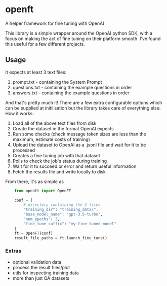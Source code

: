 # openft
A helper framework for fine tuning with OpenAI

This library is a simple wrapper around the OpenAI python SDK, with a focus on making the act
of fine tuning on their platform smooth. I've found this useful for a few different projects.

## Usage
It expects at least 3 text files:
1. prompt.txt - containing the System Prompt
2. questions.txt - containing the example questions in order
3. answers.txt - containing the example questions in order

And that's pretty much it! There are a few extra configurable
options which can be supplied at initilisation but the library
takes care of everything else:
How it works:
1. Load all of the above text files from disk
2. Create the dataset in the format OpenAI expects
3. Run some checks (check message token sizes are less than the maximum, estimate costs of training)
4. Upload the dataset to OpenAI as a .jsonl file and wait for it to be processed
5. Creates a fine tuning job with that dataset
6. Polls to check the job's status during training
7. Wait for it to succeed or error and return useful information
8. Fetch the results file and write locally to disk

From there, it's as simple as
```python
    from openft import OpenFT
    
    conf = {
        # directory containing the 3 files
        "training_dir": "training_data/", 
        "base_model_name": "gpt-3.5-turbo",
        "num_epochs": 3,
        "fine_tune_suffix": "my-fine-tuned-model"
    }
    ft = OpenFT(conf)
    result_file_paths = ft.launch_fine_tune()
```


### Extras
- optional validation data
- process the result files/plot
- utils for inspecting training data
- more than just QA datasets